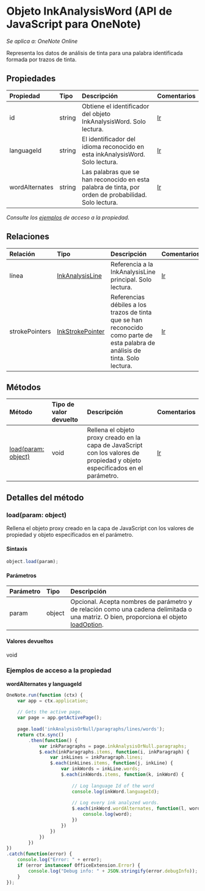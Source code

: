 # Objeto InkAnalysisWord (API de JavaScript para OneNote)

_Se aplica a: OneNote Online_  


Representa los datos de análisis de tinta para una palabra identificada formada por trazos de tinta.

## Propiedades

| Propiedad     | Tipo   |Descripción|Comentarios|
|:---------------|:--------|:----------|:-------|
|id|string|Obtiene el identificador del objeto InkAnalysisWord. Solo lectura.|[Ir](https://github.com/OfficeDev/office-js-docs/issues/new?title=OneNote-inkAnalysisWord-id)|
|languageId|string|El identificador del idioma reconocido en esta inkAnalysisWord. Solo lectura.|[Ir](https://github.com/OfficeDev/office-js-docs/issues/new?title=OneNote-inkAnalysisWord-languageId)|
|wordAlternates|string|Las palabras que se han reconocido en esta palabra de tinta, por orden de probabilidad. Solo lectura.|[Ir](https://github.com/OfficeDev/office-js-docs/issues/new?title=OneNote-inkAnalysisWord-wordAlternates)|

_Consulte los [ejemplos](#ejemplos) de acceso a la propiedad._

## Relaciones
| Relación | Tipo   |Descripción| Comentarios|
|:---------------|:--------|:----------|:-------|
|línea|[InkAnalysisLine](inkanalysisline.md)|Referencia a la InkAnalysisLine principal. Solo lectura.|[Ir](https://github.com/OfficeDev/office-js-docs/issues/new?title=OneNote-inkAnalysisWord-line)|
|strokePointers|[InkStrokePointer](inkstrokepointer.md)|Referencias débiles a los trazos de tinta que se han reconocido como parte de esta palabra de análisis de tinta. Solo lectura.|[Ir](https://github.com/OfficeDev/office-js-docs/issues/new?title=OneNote-inkAnalysisWord-strokePointers)|

## Métodos

| Método           | Tipo de valor devuelto    |Descripción| Comentarios|
|:---------------|:--------|:----------|:-------|
|[load(param: object)](#loadparam-object)|void|Rellena el objeto proxy creado en la capa de JavaScript con los valores de propiedad y objeto especificados en el parámetro.|[Ir](https://github.com/OfficeDev/office-js-docs/issues/new?title=OneNote-inkAnalysisWord-load)|

## Detalles del método


### load(param: object)
Rellena el objeto proxy creado en la capa de JavaScript con los valores de propiedad y objeto especificados en el parámetro.

#### Sintaxis
```js
object.load(param);
```

#### Parámetros
| Parámetro    | Tipo   |Descripción|
|:---------------|:--------|:----------|
|param|object|Opcional. Acepta nombres de parámetro y de relación como una cadena delimitada o una matriz. O bien, proporciona el objeto [loadOption](loadoption.md).|

#### Valores devueltos
void
### Ejemplos de acceso a la propiedad

**wordAlternates y languageId**
```js
OneNote.run(function (ctx) {        
    var app = ctx.application;
    
    // Gets the active page.
    var page = app.getActivePage();
    
    page.load('inkAnalysisOrNull/paragraphs/lines/words');
    return ctx.sync()
        .then(function() {
            var inkParagraphs = page.inkAnalysisOrNull.paragraphs;
            $.each(inkParagraphs.items, function(i, inkParagraph) {
                var inkLines = inkParagraph.lines;
                $.each(inkLines.items, function(j, inkLine) {
                    var inkWords = inkLine.words;
                    $.each(inkWords.items, function(k, inkWord) {
                    
                        // Log language Id of the word
                        console.log(inkWord.languageId);
                        
                        // Log every ink analyzed words.
                        $.each(inkWord.wordAlternates, function(l, word) {
                            console.log(word);                                  
                        })
                    })
                })
            })
        })
})
.catch(function(error) {
    console.log("Error: " + error);
    if (error instanceof OfficeExtension.Error) {
        console.log("Debug info: " + JSON.stringify(error.debugInfo));
    }
}); 
```